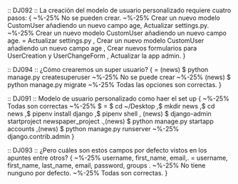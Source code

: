 :: DJ092 ::
La creación del modelo de usuario personalizado requiere cuatro pasos:
{
~%-25% No se pueden crear.
~%-25% Crear un nuevo modelo CustomUser añadiendo un nuevo campo age, Actualizar settings.py.
~%-25%  Crear un nuevo modelo CustomUser añadiendo un nuevo campo age.
= Actualizar settings.py , Crear un nuevo modelo CustomUser añadiendo un nuevo campo age , Crear nuevos formularios para UserCreation y UserChangeForm , Actualizar la app admin.
}

:: DJ094 ::
¿Cómo crearemos un super usuario?
{
= (news) $ python manage.py createsuperuser
~%-25% No se puede crear
~%-25% (news) $ python manage.py migrate
~%-25% Todas las opciones son correctas.
}

:: DJ091 ::
 Modelo de usuario personalizado como haer el set up
{
~%-25% Todas son correctas
~%-25% $
= $ cd ~/Desktop ,$ mkdir news ,$ cd news ,$ pipenv install django ,$ pipenv shell , (news) $ django-admin startproject newspaper_project .,(news) $ python manage.py startapp accounts ,(news) $ python manage.py runserver
~%-25% django.contrib.admin
}

:: DJ093 ::
¿Pero cuáles son estos campos por defecto vistos en los apuntes entre otros?
{
~%-25% username, first_name, email,.
=  username, first_name, last_name, email, password, groups .
~%-25% No tiene nunguno por defecto.
~%-25% Todas son correctas.
}

